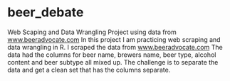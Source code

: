 # beer_debate
Web Scaping and Data Wrangling Project using data from www.beeradvocate.com
In this project I am practicing web scraping and data wrangling in R.
I scraped the data from www.beeradvocate.com
The data had the columns for beer name, brewers name, beer type, alcohol content and beer subtype all mixed up.
The challenge is to separate the data and get a clean set that has the columns separate. 

